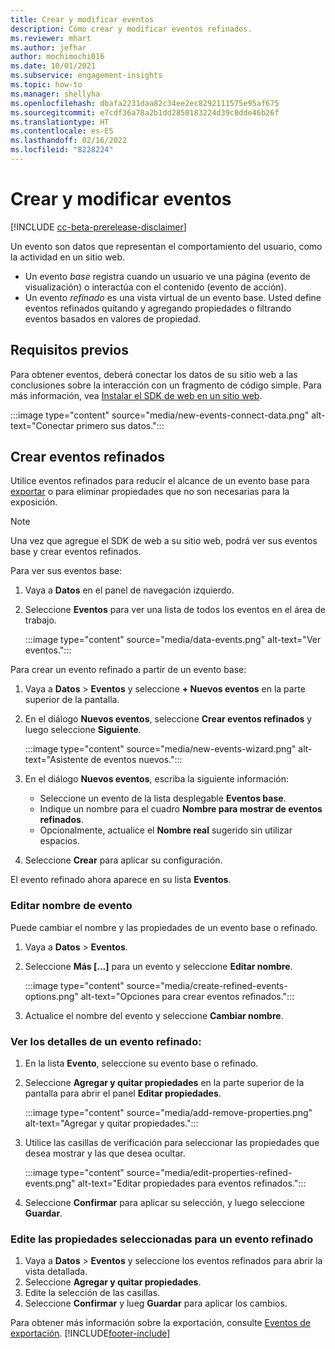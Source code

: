 ```yaml
---
title: Crear y modificar eventos
description: Cómo crear y modificar eventos refinados.
ms.reviewer: mhart
ms.author: jefhar
author: mochimochi016
ms.date: 10/01/2021
ms.subservice: engagement-insights
ms.topic: how-to
ms.manager: shellyha
ms.openlocfilehash: dbafa2231daa82c34ee2ec8292111575e95af675
ms.sourcegitcommit: e7cdf36a78a2b1dd2850183224d39c8dde46b26f
ms.translationtype: HT
ms.contentlocale: es-ES
ms.lasthandoff: 02/16/2022
ms.locfileid: "8228224"
---
```

# <a name="create-and-modify-events"></a>Crear y modificar eventos

[!INCLUDE [cc-beta-prerelease-disclaimer](includes/cc-beta-prerelease-disclaimer.md)]

Un evento son datos que representan el comportamiento del usuario, como la actividad en un sitio web.

- Un evento *base* registra cuando un usuario ve una página (evento de visualización) o interactúa con el contenido (evento de acción).
- Un evento *refinado* es una vista virtual de un evento base. Usted define eventos refinados quitando y agregando propiedades o filtrando eventos basados en valores de propiedad.

## <a name="prerequisites"></a>Requisitos previos

Para obtener eventos, deberá conectar los datos de su sitio web a las conclusiones sobre la interacción con un fragmento de código simple. Para más información, vea [Instalar el SDK de web en un sitio web](instrument-website.md).

 :::image type="content" source="media/new-events-connect-data.png" alt-text="Conectar primero sus datos.":::

## <a name="create-refined-events"></a>Crear eventos refinados

Utilice eventos refinados para reducir el alcance de un evento base para [exportar](export-events.md) o para eliminar propiedades que no son necesarias para la exposición.

> [!NOTE]
> Una vez que agregue el SDK de web a su sitio web, podrá ver sus eventos base y crear eventos refinados. 

Para ver sus eventos base:

1. Vaya a **Datos** en el panel de navegación izquierdo.

1. Seleccione **Eventos** para ver una lista de todos los eventos en el área de trabajo.

    :::image type="content" source="media/data-events.png" alt-text="Ver eventos.":::

Para crear un evento refinado a partir de un evento base: 

1. Vaya a **Datos** > **Eventos** y seleccione **+ Nuevos eventos** en la parte superior de la pantalla.

1. En el diálogo **Nuevos eventos**, seleccione **Crear eventos refinados** y luego seleccione **Siguiente**.
   
     :::image type="content" source="media/new-events-wizard.png" alt-text="Asistente de eventos nuevos.":::
     
1. En el diálogo **Nuevos eventos**, escriba la siguiente información:

   - Seleccione un evento de la lista desplegable **Eventos base**.
   - Indique un nombre para el cuadro **Nombre para mostrar de eventos refinados**.
   - Opcionalmente, actualice el **Nombre real** sugerido sin utilizar espacios.

1. Seleccione **Crear** para aplicar su configuración.

El evento refinado ahora aparece en su lista **Eventos**.

### <a name="edit-event-name"></a>Editar nombre de evento

Puede cambiar el nombre y las propiedades de un evento base o refinado.

1. Vaya a **Datos** > **Eventos**. 

1. Seleccione **Más [...]** para un evento y seleccione **Editar nombre**.
    
     :::image type="content" source="media/create-refined-events-options.png" alt-text="Opciones para crear eventos refinados.":::

3. Actualice el nombre del evento y seleccione **Cambiar nombre**.

### <a name="view-the-details-of-a-refined-event"></a>Ver los detalles de un evento refinado:

1. En la lista **Evento**, seleccione su evento base o refinado. 

1. Seleccione **Agregar y quitar propiedades** en la parte superior de la pantalla para abrir el panel **Editar propiedades**. 

     :::image type="content" source="media/add-remove-properties.png" alt-text="Agregar y quitar propiedades.":::

1. Utilice las casillas de verificación para seleccionar las propiedades que desea mostrar y las que desea ocultar. 

   :::image type="content" source="media/edit-properties-refined-events.png" alt-text="Editar propiedades para eventos refinados.":::

1. Seleccione **Confirmar** para aplicar su selección, y luego seleccione **Guardar**.


### <a name="edit-selected-properties-for-a-refined-event"></a>Edite las propiedades seleccionadas para un evento refinado

1. Vaya a **Datos** > **Eventos** y seleccione los eventos refinados para abrir la vista detallada.
1. Seleccione **Agregar y quitar propiedades**. 
1. Edite la selección de las casillas.
1. Seleccione **Confirmar** y lueg **Guardar** para aplicar los cambios.

Para obtener más información sobre la exportación, consulte [Eventos de exportación](export-events.md).
[!INCLUDE[footer-include](../includes/footer-banner.md)]
